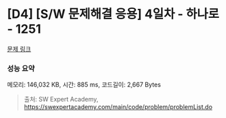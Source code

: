 # [D4] [S/W 문제해결 응용] 4일차 - 하나로 - 1251 

[문제 링크](https://swexpertacademy.com/main/code/problem/problemDetail.do?contestProbId=AV15StKqAQkCFAYD) 

### 성능 요약

메모리: 146,032 KB, 시간: 885 ms, 코드길이: 2,667 Bytes



> 출처: SW Expert Academy, https://swexpertacademy.com/main/code/problem/problemList.do